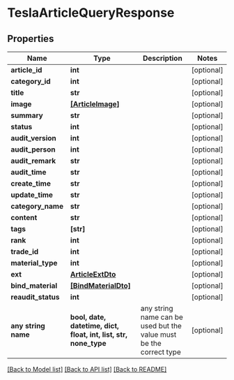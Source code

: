# TeslaArticleQueryResponse


## Properties
Name | Type | Description | Notes
------------ | ------------- | ------------- | -------------
**article_id** | **int** |  | [optional] 
**category_id** | **int** |  | [optional] 
**title** | **str** |  | [optional] 
**image** | [**[ArticleImage]**](ArticleImage.md) |  | [optional] 
**summary** | **str** |  | [optional] 
**status** | **int** |  | [optional] 
**audit_version** | **int** |  | [optional] 
**audit_person** | **int** |  | [optional] 
**audit_remark** | **str** |  | [optional] 
**audit_time** | **str** |  | [optional] 
**create_time** | **str** |  | [optional] 
**update_time** | **str** |  | [optional] 
**category_name** | **str** |  | [optional] 
**content** | **str** |  | [optional] 
**tags** | **[str]** |  | [optional] 
**rank** | **int** |  | [optional] 
**trade_id** | **int** |  | [optional] 
**material_type** | **int** |  | [optional] 
**ext** | [**ArticleExtDto**](ArticleExtDto.md) |  | [optional] 
**bind_material** | [**[BindMaterialDto]**](BindMaterialDto.md) |  | [optional] 
**reaudit_status** | **int** |  | [optional] 
**any string name** | **bool, date, datetime, dict, float, int, list, str, none_type** | any string name can be used but the value must be the correct type | [optional]

[[Back to Model list]](../README.md#documentation-for-models) [[Back to API list]](../README.md#documentation-for-api-endpoints) [[Back to README]](../README.md)


